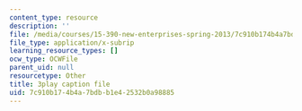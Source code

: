 ```yaml
---
content_type: resource
description: ''
file: /media/courses/15-390-new-enterprises-spring-2013/7c910b174b4a7bdbb1e42532b0a98885_JyYoXu0cJwA.srt
file_type: application/x-subrip
learning_resource_types: []
ocw_type: OCWFile
parent_uid: null
resourcetype: Other
title: 3play caption file
uid: 7c910b17-4b4a-7bdb-b1e4-2532b0a98885
---
```

